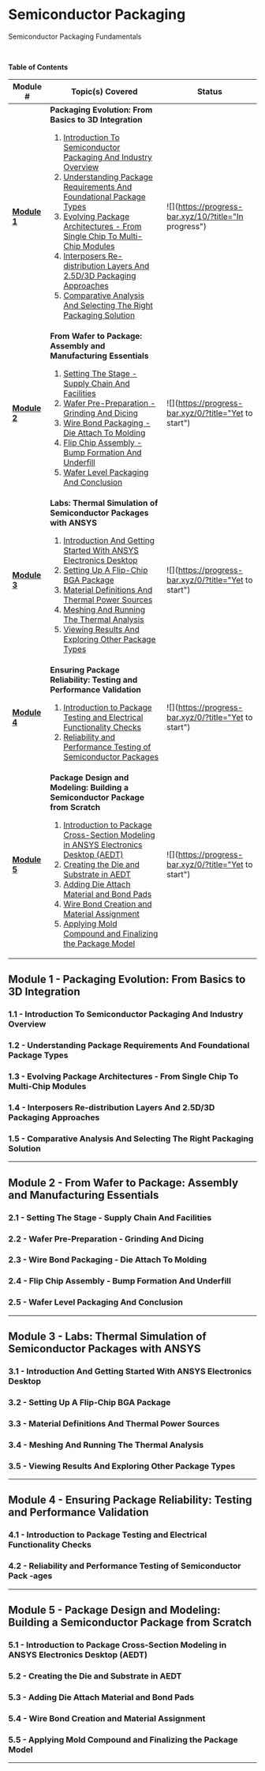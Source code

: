 # Semiconductor Packaging
Semiconductor Packaging Fundamentals

<br/>

**Table of Contents**

 | Module # | Topic(s) Covered | Status |
 |---|---|---|
 |[**Module 1**](#module-1---packaging-evolution-from-basics-to-3d-integration) | **Packaging Evolution: From Basics to 3D Integration** <br> <ol> <li>[Introduction To Semiconductor Packaging And Industry Overview](#11---introduction-to-semiconductor-packaging-and-industry-overview)</li> <li>[Understanding Package Requirements And Foundational Package Types](#12---understanding-package-requirements-and-foundational-package-types)</li> <li>[Evolving Package Architectures - From Single Chip To Multi-Chip Modules](#13---evolving-package-architectures---from-single-chip-to-multi-chip-modules)</li> <li>[Interposers Re-distribution Layers And 2.5D/3D Packaging Approaches](#14---interposers-re-distribution-layers-and-25d3d-packaging-approaches)</li> <li>[Comparative Analysis And Selecting The Right Packaging Solution](#15---comparative-analysis-and-selecting-the-right-packaging-solution)</li> </ol> | ![](https://progress-bar.xyz/10/?title="In progress") |
 |[**Module 2**](#module-2---from-wafer-to-package-assembly-and-manufacturing-essentials) | **From Wafer to Package: Assembly and Manufacturing Essentials** <br> <ol> <li>[Setting The Stage - Supply Chain And Facilities](#21---setting-the-stage---supply-chain-and-facilities)</li> <li>[Wafer Pre-Preparation - Grinding And Dicing](#22---wafer-pre-preparation---grinding-and-dicing)</li><li>[Wire Bond Packaging - Die Attach To Molding](#23---wire-bond-packaging---die-attach-to-molding)</li> <li>[Flip Chip Assembly - Bump Formation And Underfill](#24---flip-chip-assembly---bump-formation-and-underfill)</li> <li>[Wafer Level Packaging And Conclusion](#25---wafer-level-packaging-and-conclusion)</li> </ol> | ![](https://progress-bar.xyz/0/?title="Yet to start") |
 |[**Module 3**](#module-3---labs-thermal-simulation-of-semiconductor-packages-with-ansys) | **Labs: Thermal Simulation of Semiconductor Packages with ANSYS** <br> <ol> <li>[Introduction And Getting Started With ANSYS Electronics Desktop](#31---introduction-and-getting-started-with-ansys-electronics-desktop)</li> <li>[Setting Up A Flip-Chip BGA Package](#32---setting-up-a-flip-chip-bga-package)</li> <li>[Material Definitions And Thermal Power Sources](#33---material-definitions-and-thermal-power-sources)</li> <li>[Meshing And Running The Thermal Analysis](#34---meshing-and-running-the-thermal-analysis)</li> <li>[Viewing Results And Exploring Other Package Types](#35---viewing-results-and-exploring-other-package-types)</li> </ol> | ![](https://progress-bar.xyz/0/?title="Yet to start") |
 |[**Module 4**](#module-4---ensuring-package-reliability-testing-and-performance-validation) | **Ensuring Package Reliability: Testing and Performance Validation** <br> <ol> <li>[Introduction to Package Testing and Electrical Functionality Checks](#41---introduction-to-package-testing-and-electrical-functionality-checks)</li> <li>[Reliability and Performance Testing of Semiconductor Packages](#42---reliability-and-performance-testing-of-semiconductor-pack--ages)</li> </ol> | ![](https://progress-bar.xyz/0/?title="Yet to start") |
 |[**Module 5**](#module-5---package-design-and-modeling-building-a-semiconductor-package-from-scratch) | **Package Design and Modeling: Building a Semiconductor Package from Scratch** <br> <ol> <li>[Introduction to Package Cross-Section Modeling in ANSYS Electronics Desktop (AEDT)](#51---introduction-to-package-cross-section-modeling-in-ansys-electronics-desktop-aedt)</li> <li>[Creating the Die and Substrate in AEDT](#52---creating-the-die-and-substrate-in-aedt)</li> <li>[Adding Die Attach Material and Bond Pads](#53---adding-die-attach-material-and-bond-pads)</li> <li>[Wire Bond Creation and Material Assignment](#54---wire-bond-creation-and-material-assignment)</li> <li>[Applying Mold Compound and Finalizing the Package Model](#55---applying-mold-compound-and-finalizing-the-package-model)</li> </ol> | ![](https://progress-bar.xyz/0/?title="Yet to start") |


## Module 1 - Packaging Evolution: From Basics to 3D Integration
### 1.1 - Introduction To Semiconductor Packaging And Industry Overview
### 1.2 - Understanding Package Requirements And Foundational Package Types
### 1.3 - Evolving Package Architectures - From Single Chip To Multi-Chip Modules
### 1.4 - Interposers Re-distribution Layers And 2.5D/3D Packaging Approaches
### 1.5 - Comparative Analysis And Selecting The Right Packaging Solution

_________________________________________________________________________________________________________  

## Module 2 - From Wafer to Package: Assembly and Manufacturing Essentials
### 2.1 - Setting The Stage - Supply Chain And Facilities
### 2.2 - Wafer Pre-Preparation - Grinding And Dicing
### 2.3 - Wire Bond Packaging - Die Attach To Molding
### 2.4 - Flip Chip Assembly - Bump Formation And Underfill
### 2.5 - Wafer Level Packaging And Conclusion

_________________________________________________________________________________________________________  

## Module 3 - Labs: Thermal Simulation of Semiconductor Packages with ANSYS
### 3.1 - Introduction And Getting Started With ANSYS Electronics Desktop
### 3.2 - Setting Up A Flip-Chip BGA Package
### 3.3 - Material Definitions And Thermal Power Sources
### 3.4 - Meshing And Running The Thermal Analysis
### 3.5 - Viewing Results And Exploring Other Package Types
_________________________________________________________________________________________________________  

## Module 4 - Ensuring Package Reliability: Testing and Performance Validation
### 4.1 - Introduction to Package Testing and Electrical Functionality Checks
### 4.2 - Reliability and Performance Testing of Semiconductor Pack -ages

_________________________________________________________________________________________________________  

## Module 5 - Package Design and Modeling: Building a Semiconductor Package from Scratch
### 5.1 - Introduction to Package Cross-Section Modeling in ANSYS Electronics Desktop (AEDT)
### 5.2 - Creating the Die and Substrate in AEDT
### 5.3 - Adding Die Attach Material and Bond Pads
### 5.4 - Wire Bond Creation and Material Assignment
### 5.5 - Applying Mold Compound and Finalizing the Package Model

_________________________________________________________________________________________________________  
